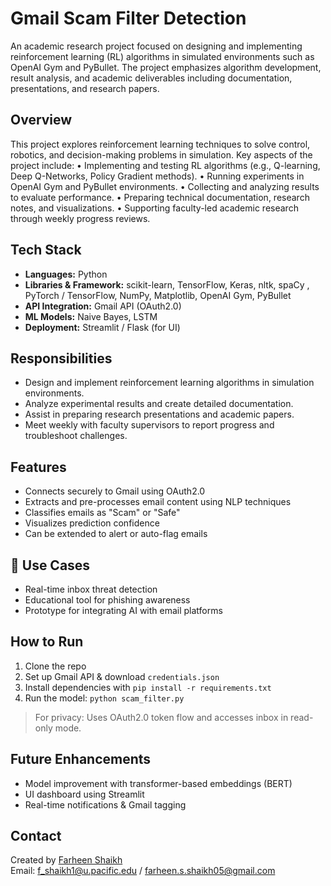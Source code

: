 #  Gmail Scam Filter Detection

An academic research project focused on designing and implementing reinforcement learning (RL) algorithms in simulated environments such as OpenAI Gym and PyBullet. The project emphasizes algorithm development, result analysis, and academic deliverables including documentation, presentations, and research papers.

## Overview

This project explores reinforcement learning techniques to solve control, robotics, and decision-making problems in simulation.
Key aspects of the project include:
	•	Implementing and testing RL algorithms (e.g., Q-learning, Deep Q-Networks, Policy Gradient methods).
	•	Running experiments in OpenAI Gym and PyBullet environments.
	•	Collecting and analyzing results to evaluate performance.
	•	Preparing technical documentation, research notes, and visualizations.
	•	Supporting faculty-led academic research through weekly progress reviews.

## Tech Stack

- **Languages:** Python  
- **Libraries & Framework:** scikit-learn, TensorFlow, Keras, nltk, spaCy , PyTorch / TensorFlow, NumPy, Matplotlib, OpenAI Gym, PyBullet 
- **API Integration:** Gmail API (OAuth2.0)  
- **ML Models:** Naive Bayes, LSTM  
- **Deployment:** Streamlit / Flask (for UI)
  

## Responsibilities
- Design and implement reinforcement learning algorithms in simulation environments.
- Analyze experimental results and create detailed documentation.
- Assist in preparing research presentations and academic papers.
- Meet weekly with faculty supervisors to report progress and troubleshoot challenges.


## Features

- Connects securely to Gmail using OAuth2.0
- Extracts and pre-processes email content using NLP techniques
- Classifies emails as "Scam" or "Safe"
- Visualizes prediction confidence
- Can be extended to alert or auto-flag emails

## 📁 Use Cases

- Real-time inbox threat detection  
- Educational tool for phishing awareness  
- Prototype for integrating AI with email platforms

##  How to Run

1. Clone the repo  
2. Set up Gmail API & download `credentials.json`  
3. Install dependencies with `pip install -r requirements.txt`  
4. Run the model: `python scam_filter.py`

> For privacy: Uses OAuth2.0 token flow and accesses inbox in read-only mode.

## Future Enhancements

- Model improvement with transformer-based embeddings (BERT)  
- UI dashboard using Streamlit  
- Real-time notifications & Gmail tagging

##  Contact

Created by [Farheen Shaikh](https://www.linkedin.com/in/farheen-shaikh0509)  
Email: f_shaikh1@u.pacific.edu / farheen.s.shaikh05@gmail.com

